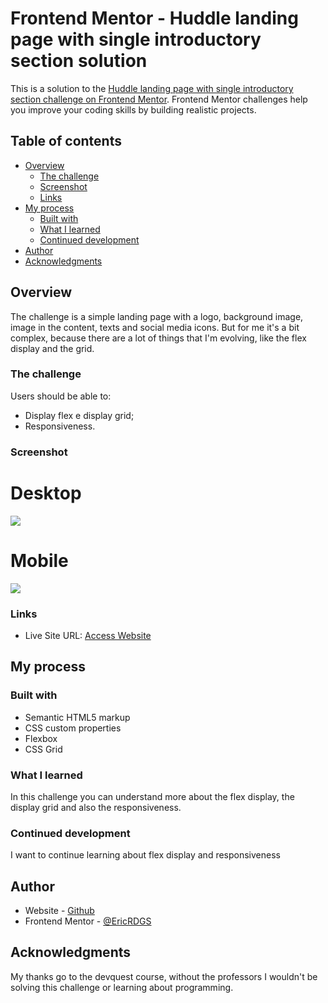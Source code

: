 # Frontend Mentor - Huddle landing page with single introductory section solution

This is a solution to the [Huddle landing page with single introductory section challenge on Frontend Mentor](https://www.frontendmentor.io/challenges/huddle-landing-page-with-a-single-introductory-section-B_2Wvxgi0). Frontend Mentor challenges help you improve your coding skills by building realistic projects. 

## Table of contents

- [Overview](#overview)
  - [The challenge](#the-challenge)
  - [Screenshot](#screenshot)
  - [Links](#links)
- [My process](#my-process)
  - [Built with](#built-with)
  - [What I learned](#what-i-learned)
  - [Continued development](#continued-development)
- [Author](#author)
- [Acknowledgments](#acknowledgments)


## Overview

The challenge is a simple landing page with a logo, background image, image in the content, texts and social media icons. But for me it's a bit complex, because there are a lot of things that I'm evolving, like the flex display and the grid.

### The challenge

Users should be able to:

- Display flex e display grid;
- Responsiveness.

### Screenshot

# Desktop

![](./screenshot-desktop.png)

# Mobile

![](./screenshot-mobile.png)


### Links

- Live Site URL: [Access Website](https://ericrdgs.github.io/Project-Landing-Page-Quest-001/)

## My process

### Built with

- Semantic HTML5 markup
- CSS custom properties
- Flexbox
- CSS Grid


### What I learned

In this challenge you can understand more about the flex display, the display grid and also the responsiveness.

### Continued development

I want to continue learning about flex display and responsiveness


## Author

- Website - [Github](https://www.your-site.com)
- Frontend Mentor - [@EricRDGS](https://www.frontendmentor.io/profile/yourusername)


## Acknowledgments

My thanks go to the devquest course, without the professors I wouldn't be solving this challenge or learning about programming.

